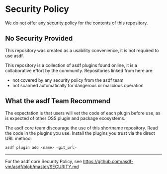 # Security Policy

We do not offer any security policy for the contents of this repository.

## No Security Provided

This repository was created as a usability convenience, it is not required to
use asdf.

This repository is a collection of asdf plugins found online, it is a collaborative
effort by the community. Repositories linked from here are:

- not covered by any security policy from the asdf team
- not scanned automatically for dangerous or malicious operation

## What the asdf Team Recommend

The expectation is that users will vet the code of each plugin before use, as is
expected of other OSS plugin and package ecosystems.

The asdf core team discourage the use of this shortname repository. Read the code
in the plugins you use. Install the plugins you trust via the direct URL method:

```bash
asdf plugin add <name> <git_url>
```

---

For the asdf core Security Policy, see <https://github.com/asdf-vm/asdf/blob/master/SECURITY.md>
